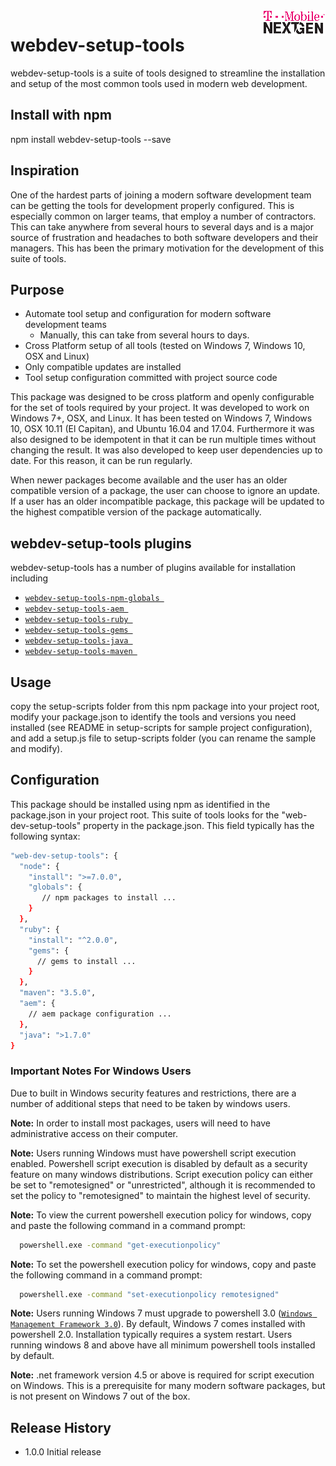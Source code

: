 <img align="right" src="./documentation/images/T-Mobile-NextGen-Magenta-Tiny.png" alt="...">

webdev-setup-tools
=======================



webdev-setup-tools is a suite of tools designed to streamline the installation and
setup of the most common tools used in modern web development.

## Install with npm
  npm install webdev-setup-tools --save

## Inspiration
One of the hardest parts of joining a modern software development team can be
getting the tools for development properly configured. This is especially common
on larger teams, that employ a number of contractors.
This can take anywhere from several hours to several days and is a major source
of frustration and headaches to both software developers and their managers.
This has been the primary motivation for the development of this suite of tools.



## Purpose
* Automate tool setup and configuration for modern software development teams
    * Manually, this can take from several hours to days.
* Cross Platform setup of all tools (tested on Windows 7, Windows 10, OSX and Linux)
* Only compatible updates are installed
* Tool setup configuration committed with project source code

This package was designed to be cross platform and openly configurable for the set of tools required by your project.
It was developed to work on Windows 7+, OSX, and Linux. It has been tested on Windows 7, Windows 10,
OSX 10.11 (El Capitan), and Ubuntu 16.04 and 17.04.
Furthermore it was also designed to be idempotent in that it can be run multiple times without changing the result.
It was also developed to keep user dependencies up to date. For this reason, it can be run regularly. 

When newer packages become available and the user
has an older compatible version of a package, the user can choose to ignore an update. If a user has
an older incompatible package, this package will be updated to the highest compatible version of the package
automatically. 

## webdev-setup-tools plugins
webdev-setup-tools has a number of plugins available for installation including
* [`webdev-setup-tools-npm-globals `](https://github.com/cdejarlais/webdev-setup-tools-npm-globals)
* [`webdev-setup-tools-aem `](https://github.com/cdejarlais/webdev-setup-tools-aem)
* [`webdev-setup-tools-ruby `](https://github.com/cdejarlais/webdev-setup-tools-ruby)
* [`webdev-setup-tools-gems `](https://github.com/cdejarlais/webdev-setup-tools-gems)
* [`webdev-setup-tools-java `](https://github.com/cdejarlais/webdev-setup-tools-java)
* [`webdev-setup-tools-maven `](https://github.com/cdejarlais/webdev-setup-tools-maven)


## Usage
copy the setup-scripts folder from this npm package into your project root, modify your package.json to identify the tools and versions you need installed (see README in setup-scripts for sample project configuration), and add a setup.js file to setup-scripts folder (you can rename the sample and modify).

## Configuration
This package should be installed using npm as identified in the package.json in your project root.
This suite of tools looks for the "web-dev-setup-tools" property in the package.json.
This field typically has the following syntax:

```sh
"web-dev-setup-tools": {
  "node": {
    "install": ">=7.0.0",
    "globals": {
       // npm packages to install ...
    }
  },
  "ruby": {
    "install": "^2.0.0",
    "gems": {
      // gems to install ...
    }
  },
  "maven": "3.5.0",
  "aem": {
    // aem package configuration ...
  },
  "java": ">1.7.0"
}
```
### Important Notes For Windows Users
Due to built in Windows security features and restrictions, there are a number of additional steps that need to be taken by windows users.  

**Note:** In order to install most packages, users will need to have administrative access on their computer.

**Note:** Users running Windows must have powershell script execution enabled. Powershell script execution
is disabled by default as a security feature on many windows distributions. Script execution policy
can either be set to "remotesigned" or "unrestricted", although it is recommended to set the
policy to "remotesigned" to maintain the highest level of security.

**Note:**  To view the current powershell execution policy for windows, copy and paste the following command in
a command prompt:

```sh
  powershell.exe -command "get-executionpolicy"
  ```

**Note:**  To set the powershell execution policy for windows, copy and paste the following command in
a command prompt:

```sh
  powershell.exe -command "set-executionpolicy remotesigned"
  ```

**Note:** Users running Windows 7 must upgrade to powershell 3.0 ([`Windows Management Framework 3.0`](https://www.microsoft.com/en-us/download/details.aspx?id=34595)).
By default, Windows 7 comes installed with powershell 2.0. Installation typically requires a system restart.
Users running windows 8 and above have all minimum powershell tools installed by default.

**Note:** .net framework version 4.5 or above is required for script execution on Windows.
This is a prerequisite for many modern software packages, but is not present on Windows 7
out of the box.


## Release History

* 1.0.0 Initial release
